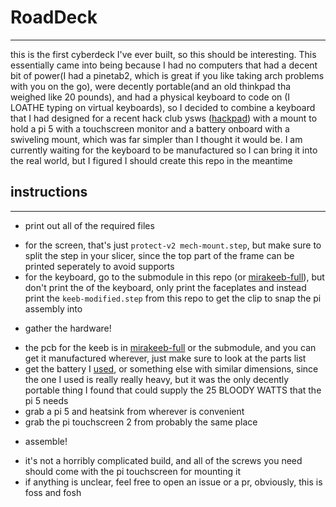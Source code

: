 # RoadDeck
---
this is the first cyberdeck I've ever built, so this should be interesting. This essentially came into being because I had no computers that had a decent bit of power(I had a pinetab2, which is great if you like taking arch problems with you on the go), were decently portable(and an old thinkpad tha weighed like 20 pounds), and had a physical keyboard to code on (I LOATHE typing on virtual keyboards), so I decided to combine a keyboard that I had designed for a recent hack club ysws ([hackpad](hackpad.hackclub.com)) with a mount to hold a pi 5 with a touchscreen monitor and a battery onboard with a swiveling mount, which was far simpler than I thought it would be. I am currently waiting for the keyboard to be manufactured so I can bring it into the real world, but I figured I should create this repo in the meantime

## instructions
---
* print out all of the required files
 - for the screen, that's just `protect-v2 mech-mount.step`, but make sure to split the step in your slicer, since the top part of the frame can be printed seperately to avoid supports
 - for the keyboard, go to the submodule in this repo (or [mirakeeb-full](github.com/nerdwithcomputers/mirakeeb-full)), but don't print the of the keyboard, only print the faceplates and instead print the `keeb-modified.step` from this repo to get the clip to snap the pi assembly into
* gather the hardware!
 - the pcb for the keeb is in [mirakeeb-full](github.com/nerdwithcomputers/mirakeeb-full) or the submodule, and you can get it manufactured wherever, just make sure to look at the parts list
 - get the battery I [used](https://www.amazon.com/dp/B0CX53BLM5), or something else with similar dimensions, since the one I used is really really heavy, but it was the only decently portable thing I found that could supply the 25 BLOODY WATTS that the pi 5 needs
 - grab a pi 5 and heatsink from wherever is convenient
 - grab the pi touchscreen 2 from probably the same place
* assemble!
 - it's not a horribly complicated build, and all of the screws you need should come with the pi touchscreen for mounting it
 - if anything is unclear, feel free to open an issue or a pr, obviously, this is foss and fosh
